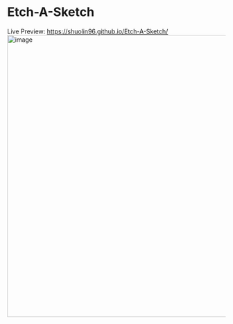 # Etch-A-Sketch
Live Preview: <https://shuolin96.github.io/Etch-A-Sketch/>
<img width="649" alt="image" src="https://user-images.githubusercontent.com/82881422/183309129-4f62b299-1d3b-422c-bfa9-9154436b8760.png">
